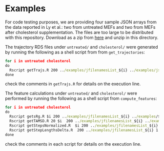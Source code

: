 # Examples

For code testing purposes, we are providing four sample JSON arrays from the data reported in Ly et al.: two from untreated MEFs and two from MEFs after cholesterol supplementation. The files are too large to be distributed with this repository. Download as a zip from [here](https://drive.google.com/file/d/1zkg7y0nb76hZiEosA3w9jnt60qIlpaz0/view?usp=sharing) and unzip in this directory.

The trajectory RDS files under `untreated/` and `cholesterol/` were generated by running the following as a shell script from from `get_trajectories`:
```bat
for i in untreated cholesterol
do
  Rscript getTrajs.R 200 ../examples/jfilenamesList_${i} ../examples/jsonFiles ../examples/$i json > ../examples/${i}/out.traj.$i 2>&1 &
done
```
check the comments in `getTrajs.R` for details on the execution line.

The feature calculations under `untreated/` and `cholesterol/` were performed by running the following as a shell script from `compute_features`: 
```bat
for i in untreated cholesterol
do
  Rscript getsRg.R $i 200 ../examples/jfilenamesList_${i} ../examples/$i ../examples/$i > ../examples/${i}/out.srg.$i 2>&1 &
  Rscript getTAMSD.R 20 $i  200 ../examples/jfilenamesList_${i} ../examples/$i ../examples/$i > ../examples/${i}/out.tamsd.$i 2>&1 &
  Rscript getStepsNormalized.R  $i 200 ../examples/jfilenamesList_${i} ../examples/$i ../examples/$i > ../examples/${i}/out.stepnorm.$i 2>&1 &
  Rscript getStepLengthsDelta.R  200 ../examples/jfilenamesList_${i} 1 ../examples/$i ../examples/$i > ../examples/${i}/out.steplen.$i 2>&1 &
done
```
check the comments in each script for details on the execution line.
